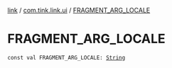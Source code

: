[link](../index.md) / [com.tink.link.ui](index.md) / [FRAGMENT_ARG_LOCALE](./-f-r-a-g-m-e-n-t_-a-r-g_-l-o-c-a-l-e.md)

# FRAGMENT_ARG_LOCALE

`const val FRAGMENT_ARG_LOCALE: `[`String`](https://kotlinlang.org/api/latest/jvm/stdlib/kotlin/-string/index.html)